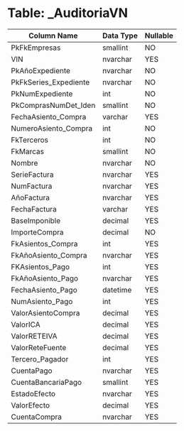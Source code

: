 # Table: _AuditoriaVN

| Column Name | Data Type | Nullable |
|-------------|-----------|----------|
| PkFkEmpresas | smallint | NO |
| VIN | nvarchar | YES |
| PkAñoExpediente | nvarchar | NO |
| PkFkSeries_Expediente | nvarchar | NO |
| PkNumExpediente | int | NO |
| PkComprasNumDet_Iden | smallint | NO |
| FechaAsiento_Compra | varchar | YES |
| NumeroAsiento_Compra | int | NO |
| FkTerceros | int | NO |
| FkMarcas | smallint | NO |
| Nombre | nvarchar | NO |
| SerieFactura | nvarchar | YES |
| NumFactura | nvarchar | YES |
| AñoFactura | nvarchar | YES |
| FechaFactura | varchar | YES |
| BaseImponible | decimal | YES |
| ImporteCompra | decimal | NO |
| FkAsientos_Compra | int | YES |
| FkAñoAsiento_Compra | nvarchar | YES |
| FKAsientos_Pago | int | YES |
| FkAñoAsiento_Pago | nvarchar | YES |
| FechaAsiento_Pago | datetime | YES |
| NumAsiento_Pago | int | YES |
| ValorAsientoCompra | decimal | YES |
| ValorICA | decimal | YES |
| ValorRETEIVA | decimal | YES |
| ValorReteFuente | decimal | YES |
| Tercero_Pagador | int | YES |
| CuentaPago | nvarchar | YES |
| CuentaBancariaPago | smallint | YES |
| EstadoEfecto | nvarchar | YES |
| ValorEfecto | decimal | YES |
| CuentaCompra | nvarchar | YES |
